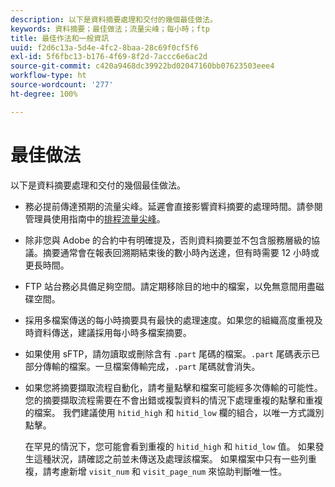 ```yaml
---
description: 以下是資料摘要處理和交付的幾個最佳做法。
keywords: 資料摘要；最佳做法；流量尖峰；每小時；ftp
title: 最佳作法和一般資訊
uuid: f2d6c13a-5d4e-4fc2-8baa-28c69f0cf5f6
exl-id: 5f6fbc13-b176-4f69-8f2d-7accc6e6ac2d
source-git-commit: c420a9468dc39922bd02047160bb07623503eee4
workflow-type: ht
source-wordcount: '277'
ht-degree: 100%

---
```


# 最佳做法

以下是資料摘要處理和交付的幾個最佳做法。

* 務必提前傳達預期的流量尖峰。延遲會直接影響資料摘要的處理時間。請參閱管理員使用指南中的[排程流量尖峰](/help/admin/c-traffic-management/t-traffic-schedule-spike.md)。

* 除非您與 Adobe 的合約中有明確提及，否則資料摘要並不包含服務層級的協議。摘要通常會在報表回溯期結束後的數小時內送達，但有時需要 12 小時或更長時間。

* FTP 站台務必具備足夠空間。請定期移除目的地中的檔案，以免無意間用盡磁碟空間。

* 採用多檔案傳送的每小時摘要具有最快的處理速度。如果您的組織高度重視及時資料傳送，建議採用每小時多檔案摘要。

* 如果使用 sFTP，請勿讀取或刪除含有 `.part` 尾碼的檔案。`.part` 尾碼表示已部分傳輸的檔案。一旦檔案傳輸完成，`.part` 尾碼就會消失。

* 如果您將摘要擷取流程自動化，請考量點擊和檔案可能經多次傳輸的可能性。 您的摘要擷取流程需要在不會出錯或複製資料的情況下處理重複的點擊和重複的檔案。 我們建議使用 `hitid_high` 和 `hitid_low` 欄的組合，以唯一方式識別點擊。

   在罕見的情況下，您可能會看到重複的 `hitid_high` 和 `hitid_low` 值。 如果發生這種狀況，請確認之前並未傳送及處理該檔案。 如果檔案中只有一些列重複，請考慮新增 `visit_num` 和 `visit_page_num` 來協助判斷唯一性。

